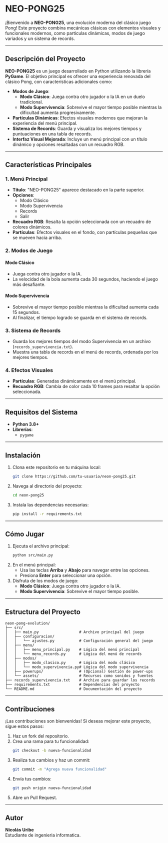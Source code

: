 # **NEO-PONG25**

¡Bienvenido a **NEO-PONG25**, una evolución moderna del clásico juego Pong! Este proyecto combina mecánicas clásicas con elementos visuales y funcionales modernos, como partículas dinámicas, modos de juego variados y un sistema de records.

---

## **Descripción del Proyecto**

**NEO-PONG25** es un juego desarrollado en Python utilizando la librería **PyGame**. El objetivo principal es ofrecer una experiencia renovada del clásico Pong, con características adicionales como:

- **Modos de Juego**:
  - **Modo Clásico**: Juega contra otro jugador o la IA en un duelo tradicional.
  - **Modo Supervivencia**: Sobrevive el mayor tiempo posible mientras la dificultad aumenta progresivamente.
- **Partículas Dinámicas**: Efectos visuales modernos que mejoran la experiencia del menú principal.
- **Sistema de Records**: Guarda y visualiza los mejores tiempos y puntuaciones en una tabla de records.
- **Interfaz Visual Mejorada**: Incluye un menú principal con un título dinámico y opciones resaltadas con un recuadro RGB.

---

## **Características Principales**

### **1. Menú Principal**
- **Título**: "NEO-PONG25" aparece destacado en la parte superior.
- **Opciones**:
  - Modo Clásico
  - Modo Supervivencia
  - Records
  - Salir
- **Recuadro RGB**: Resalta la opción seleccionada con un recuadro de colores dinámicos.
- **Partículas**: Efectos visuales en el fondo, con partículas pequeñas que se mueven hacia arriba.

### **2. Modos de Juego**
#### **Modo Clásico**
- Juega contra otro jugador o la IA.
- La velocidad de la bola aumenta cada 30 segundos, haciendo el juego más desafiante.

#### **Modo Supervivencia**
- Sobrevive el mayor tiempo posible mientras la dificultad aumenta cada 15 segundos.
- Al finalizar, el tiempo logrado se guarda en el sistema de records.

### **3. Sistema de Records**
- Guarda los mejores tiempos del modo Supervivencia en un archivo (`records_supervivencia.txt`).
- Muestra una tabla de records en el menú de records, ordenada por los mejores tiempos.

### **4. Efectos Visuales**
- **Partículas**: Generadas dinámicamente en el menú principal.
- **Recuadro RGB**: Cambia de color cada 10 frames para resaltar la opción seleccionada.

---

## **Requisitos del Sistema**

- **Python 3.8+**
- **Librerías**:
  - `pygame`

---

## **Instalación**

1. Clona este repositorio en tu máquina local:
   ```bash
   git clone https://github.com/tu-usuario/neon-pong25.git
   ```
2. Navega al directorio del proyecto:
   ```bash
   cd neon-pong25
   ```
3. Instala las dependencias necesarias:
   ```bash
   pip install -r requirements.txt
   ```

---

## **Cómo Jugar**

1. Ejecuta el archivo principal:
   ```bash
   python src/main.py
   ```
2. En el menú principal:
   - Usa las teclas **Arriba** y **Abajo** para navegar entre las opciones.
   - Presiona **Enter** para seleccionar una opción.
3. Disfruta de los modos de juego:
   - **Modo Clásico**: Juega contra otro jugador o la IA.
   - **Modo Supervivencia**: Sobrevive el mayor tiempo posible.

---

## **Estructura del Proyecto**

```plaintext
neon-pong-evolution/
├── src/
│   ├── main.py                  # Archivo principal del juego
│   ├── configuracion/
│   │   └── ajustes.py           # Configuración general del juego
│   ├── menu/
│   │   ├── menu_principal.py    # Lógica del menú principal
│   │   └── menu_records.py      # Lógica del menú de records
│   ├── modos/
│   │   ├── modo_clasico.py      # Lógica del modo clásico
│   │   └── modo_supervivencia.py# Lógica del modo supervivencia
│   ├── powerups/                # (Opcional) Gestión de power-ups
│   └── assets/                  # Recursos como sonidos y fuentes
├── records_supervivencia.txt    # Archivo para guardar los records
├── requirements.txt             # Dependencias del proyecto
└── README.md                    # Documentación del proyecto
```

---

## **Contribuciones**

¡Las contribuciones son bienvenidas! Si deseas mejorar este proyecto, sigue estos pasos:

1. Haz un fork del repositorio.
2. Crea una rama para tu funcionalidad:
   ```bash
   git checkout -b nueva-funcionalidad
   ```
3. Realiza tus cambios y haz un commit:
   ```bash
   git commit -m "Agrega nueva funcionalidad"
   ```
4. Envía tus cambios:
   ```bash
   git push origin nueva-funcionalidad
   ```
5. Abre un Pull Request.

---

## **Autor**

**Nicolás Uribe**  
Estudiante de ingenieria informatica.
